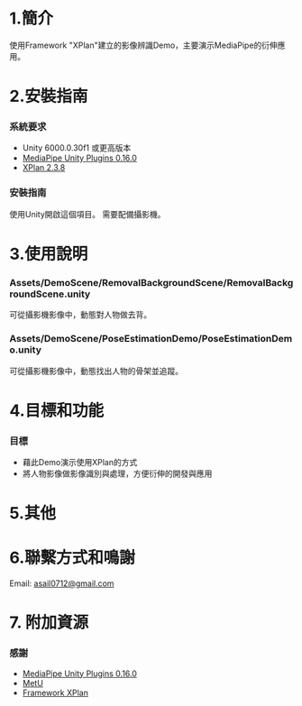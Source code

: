 # 1.簡介
使用Framework "XPlan"建立的影像辨識Demo，主要演示MediaPipe的衍伸應用。
 
# 2.安裝指南
### 系統要求
- Unity 6000.0.30f1 或更高版本
- [MediaPipe Unity Plugins 0.16.0](https://github.com/homuler/MediaPipeUnityPlugin)
- [XPlan 2.3.8](https://github.com/asail0712/XPlanDemo)
### 安裝指南
使用Unity開啟這個項目。
需要配備攝影機。
  
# 3.使用說明
### Assets/DemoScene/RemovalBackgroundScene/RemovalBackgroundScene.unity
可從攝影機影像中，動態對人物做去背。
### Assets/DemoScene/PoseEstimationDemo/PoseEstimationDemo.unity
可從攝影機影像中，動態找出人物的骨架並追蹤。
 
# 4.目標和功能
### 目標
- 藉此Demo演示使用XPlan的方式
- 將人物影像做影像識別與處理，方便衍伸的開發與應用

# 5.其他

# 6.聯繫方式和鳴謝
Email: asail0712@gmail.com

# 7. 附加資源
### 感謝
- [MediaPipe Unity Plugins 0.16.0](https://github.com/homuler/MediaPipeUnityPlugin)
- [MetU](https://github.com/GanniPiece/MetU)
- [Framework XPlan](https://github.com/asail0712/XPlanDemo)
